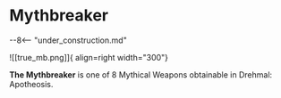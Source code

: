 # Mythbreaker

--8<-- "under_construction.md"

![[true_mb.png]]{ align=right width="300"}

**The Mythbreaker** is one of 8 Mythical Weapons obtainable in Drehmal: Apotheosis.
